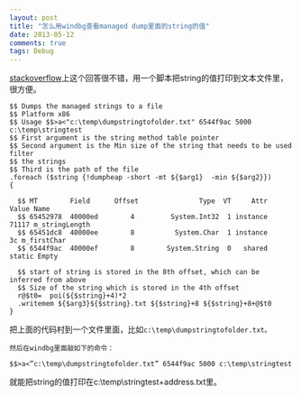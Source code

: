 ```yaml
---
layout: post
title: "怎么用windbg查看managed dump里面的string的值"
date: 2013-05-12
comments: true
tags: Debug
---
```

<p><a href="http://stackoverflow.com/a/5352242/304115">stackoverflow</a>上这个回答很不错，用一个脚本把string的值打印到文本文件里，很方便。</p>  

```
$$ Dumps the managed strings to a file
$$ Platform x86
$$ Usage $$>a<"c:\temp\dumpstringtofolder.txt" 6544f9ac 5000 c:\temp\stringtest
$$ First argument is the string method table pointer
$$ Second argument is the Min size of the string that needs to be used filter
$$ the strings
$$ Third is the path of the file
.foreach ($string {!dumpheap -short -mt ${$arg1}  -min ${$arg2}})
{ 

  $$ MT        Field      Offset               Type  VT     Attr    Value Name
  $$ 65452978  40000ed        4         System.Int32  1 instance    71117 m_stringLength
  $$ 65451dc8  40000ee        8          System.Char  1 instance       3c m_firstChar
  $$ 6544f9ac  40000ef        8        System.String  0   shared   static Empty

  $$ start of string is stored in the 8th offset, which can be inferred from above
  $$ Size of the string which is stored in the 4th offset
  r@$t0=  poi(${$string}+4)*2
  .writemem ${$arg3}${$string}.txt ${$string}+8 ${$string}+8+@$t0
}
```

<p>把上面的代码村到一个文件里面，比如<code>c:\temp\dumpstringtofolder.txt。</code></p>

<p><code>然后在windbg里面敲如下的命令：</code></p>

```
$$>a<”c:\temp\dumpstringtofolder.txt” 6544f9ac 5000 c:\temp\stringtest
```


<font face="Courier New"></font>就能把string的值打印在c:\temp\stringtest+address.txt里。